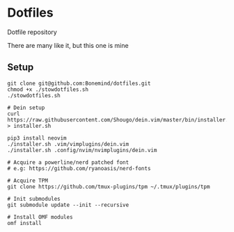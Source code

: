Dotfiles
=======

Dotfile repository

There are many like it, but this one is mine

## Setup

```
git clone git@github.com:Bonemind/dotfiles.git
chmod +x ./stowdotfiles.sh
./stowdotfiles.sh

# Dein setup
curl https://raw.githubusercontent.com/Shougo/dein.vim/master/bin/installer.sh > installer.sh

pip3 install neovim
./installer.sh .vim/vimplugins/dein.vim
./installer.sh .config/nvim/nvimplugins/dein.vim

# Acquire a powerline/nerd patched font
# e.g: https://github.com/ryanoasis/nerd-fonts

# Acquire TPM
git clone https://github.com/tmux-plugins/tpm ~/.tmux/plugins/tpm

# Init submodules
git submodule update --init --recursive

# Install OMF modules
omf install
```
